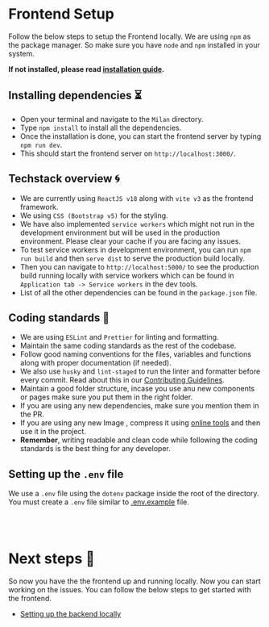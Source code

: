 # Frontend Setup 

Follow the below steps to setup the Frontend locally. We are using `npm` as the package manager. So make sure you have `node` and `npm` installed in your system.

**If not installed, please read [installation guide](https://docs.npmjs.com/downloading-and-installing-node-js-and-npm).**
## Installing dependencies ⏳

- Open your terminal and navigate to the `Milan` directory.
- Type `npm install` to install all the dependencies.
- Once the installation is done, you can start the frontend server by typing `npm run dev`.
- This should start the frontend server on `http://localhost:3000/`.

## Techstack overview 🌀

- We are currently using `ReactJS v18` along with `vite v3` as the frontend framework.
- We using `CSS (Bootstrap v5)` for the styling.
- We have also implemented `service workers` which might not run in the development environment but will be used in the production environment. Please clear your cache if you are facing any issues.
- To test service workers in development environment, you can run `npm run build` and then `serve dist` to serve the production build locally.
- Then you can navigate to `http://localhost:5000/` to see the production build running locally with service workers which can be found in `Application tab -> Service workers`  in the dev tools.
- List of all the other dependencies can be found in the `package.json` file.


## Coding standards 🔐

- We are using `ESLint` and `Prettier` for linting and formatting.
- Maintain the same coding standards as the rest of the codebase. 
- Follow good naming conventions for the files, variables and functions along with proper documentation (if needed).
- We also use `husky` and `lint-staged` to run the linter and formatter before every commit. Read about this in our [Contributing Guidelines](/CONTRIBUTING.md).
- Maintain a good folder structure, incase you use anu new components or pages make sure you put them in the right folder.
- If you are using any new dependencies, make sure you mention them in the PR.
- If you are using any new Image , compress it using [online tools]("https://www.iloveimg.com/compress-image") and then use it in the project.
- **Remember**, writing readable and clean code while following the coding standards is the best thing for any developer.

## Setting up the `.env` file 

We use a `.env` file using the `dotenv` package inside the root of the directory. You must create a `.env` file similar to [.env.example](../.env.example) file.

<br/>
<br/>

# Next steps 🚀

So now you have the the frontend up and running locally. Now you can start working on the issues. You can follow the below steps to get started with the frontend.

- [Setting up the backend locally](https://github.com/MilanCommunity/Milan-Backend/blob/main/docs/BackendSetup.md)